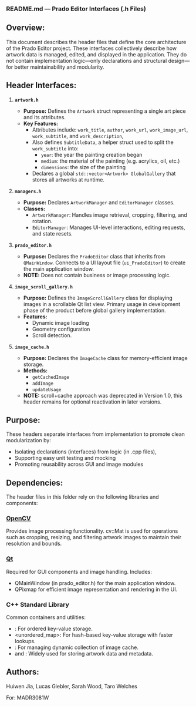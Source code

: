### README.md — Prado Editor Interfaces (.h Files)

## Overview:

This document describes the header files that define the core architecture of the Prado Editor project. These interfaces collectively describe how artwork data is managed, edited, and displayed in the application. They do not contain implementation logic—only declarations and structural design—for better maintainability and modularity.

## Header Interfaces:

1. **`artwork.h`**
   - **Purpose:** Defines the `Artwork` struct representing a single art piece and its attributes.
   - **Key Features:**
        - Attributes include: `work_title`, `author`, `work_url`, `work_image_url`, `work_subtitle`, and `work_description`, 
        - Also defines `SubtitleData`, a helper struct used to split the `work_subtitle` into:
             - `year`: the year the painting creation began
             - `medium`: the material of the painting (e.g. acrylics, oil, etc.)
             - `dimensions`: the size of the painting
        - Declares a global `std::vector<Artwork> GlobalGallery` that stores all artworks at runtime.

2. **`managers.h`**
   - **Purpose:** Declares `ArtworkManager` and `EditorManager` classes.
   - **Classes:**
        - `ArtworkManager`: Handles image retrieval, cropping, filtering, and rotation.
        - `EditorManager`: Manages UI-level interactions, editing requests, and state resets.

3. **`prado_editor.h`**
   - **Purpose:** Declares the `PradoEditor` class that inherits from `QMainWindow`. Connects to a UI layout file (`ui_PradoEditor`) to create the main application window.
   - **NOTE:** Does not contain business or image processing logic.

4. **`image_scroll_gallery.h`**
   - **Purpose:** Defines the `ImageScrollGallery` class for displaying images in a scrollable Qt list view. Primary usage in development phase of the product before global gallery implementation.
   - **Features:**
      - Dynamic image loading
      - Geometry configuration
      - Scroll detection.

5. **`image_cache.h`**
   - **Purpose:** Declares the `ImageCache` class for memory-efficient image storage. 
   - **Methods:**
      - `getCachedImage`
      - `addImage`
      - `updateUsage` 
   - **NOTE:** scroll+cache approach was deprecated in Version 1.0, this header remains for optional reactivation in later versions.

## Purpose:

These headers separate interfaces from implementation to promote clean modularization by:
- Isolating declarations (interfaces) from logic (in .cpp files),
- Supporting easy unit testing and mocking
- Promoting reusability across GUI and image modules

## Dependencies:

The header files in this folder rely on the following libraries and components:

### [**OpenCV**](https://opencv.org/)
Provides image processing functionality. cv::Mat is used for operations such as cropping, resizing, and filtering artwork images to maintain their resolution and bounds.

### [**Qt**](https://www.qt.io/)
Required for GUI components and image handling. Includes:
- QMainWindow (in prado_editor.h) for the main application window.
- QPixmap for efficient image representation and rendering in the UI.

### **C++ Standard Library**
Common containers and utilities:
- <map>: For ordered key-value storage.
- <unordered_map>: For hash-based key-value storage with faster lookups.
- <list>: For managing dynamic collection of image cache.
- <vector> and <string>: Widely used for storing artwork data and metadata.

## Authors:

Huiwen Jia, Lucas Giebler, Sarah Wood, Taro Welches

For: MADR3081W
